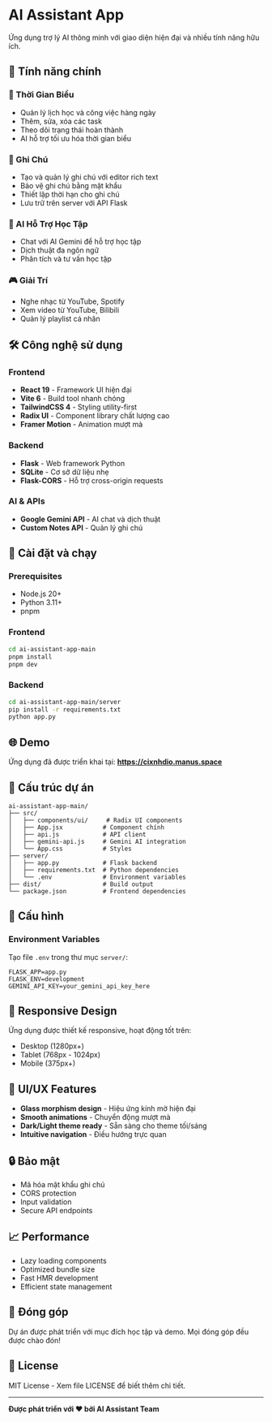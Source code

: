 # AI Assistant App

Ứng dụng trợ lý AI thông minh với giao diện hiện đại và nhiều tính năng hữu ích.

## 🌟 Tính năng chính

### 📅 Thời Gian Biểu
- Quản lý lịch học và công việc hàng ngày
- Thêm, sửa, xóa các task
- Theo dõi trạng thái hoàn thành
- AI hỗ trợ tối ưu hóa thời gian biểu

### 📝 Ghi Chú
- Tạo và quản lý ghi chú với editor rich text
- Bảo vệ ghi chú bằng mật khẩu
- Thiết lập thời hạn cho ghi chú
- Lưu trữ trên server với API Flask

### 🤖 AI Hỗ Trợ Học Tập
- Chat với AI Gemini để hỗ trợ học tập
- Dịch thuật đa ngôn ngữ
- Phân tích và tư vấn học tập

### 🎮 Giải Trí
- Nghe nhạc từ YouTube, Spotify
- Xem video từ YouTube, Bilibili
- Quản lý playlist cá nhân

## 🛠️ Công nghệ sử dụng

### Frontend
- **React 19** - Framework UI hiện đại
- **Vite 6** - Build tool nhanh chóng
- **TailwindCSS 4** - Styling utility-first
- **Radix UI** - Component library chất lượng cao
- **Framer Motion** - Animation mượt mà

### Backend
- **Flask** - Web framework Python
- **SQLite** - Cơ sở dữ liệu nhẹ
- **Flask-CORS** - Hỗ trợ cross-origin requests

### AI & APIs
- **Google Gemini API** - AI chat và dịch thuật
- **Custom Notes API** - Quản lý ghi chú

## 🚀 Cài đặt và chạy

### Prerequisites
- Node.js 20+
- Python 3.11+
- pnpm

### Frontend
```bash
cd ai-assistant-app-main
pnpm install
pnpm dev
```

### Backend
```bash
cd ai-assistant-app-main/server
pip install -r requirements.txt
python app.py
```

## 🌐 Demo

Ứng dụng đã được triển khai tại: **https://cixnhdio.manus.space**

## 📁 Cấu trúc dự án

```
ai-assistant-app-main/
├── src/
│   ├── components/ui/     # Radix UI components
│   ├── App.jsx           # Component chính
│   ├── api.js            # API client
│   ├── gemini-api.js     # Gemini AI integration
│   └── App.css           # Styles
├── server/
│   ├── app.py            # Flask backend
│   ├── requirements.txt  # Python dependencies
│   └── .env              # Environment variables
├── dist/                 # Build output
└── package.json          # Frontend dependencies
```

## 🔧 Cấu hình

### Environment Variables
Tạo file `.env` trong thư mục `server/`:
```
FLASK_APP=app.py
FLASK_ENV=development
GEMINI_API_KEY=your_gemini_api_key_here
```

## 📱 Responsive Design

Ứng dụng được thiết kế responsive, hoạt động tốt trên:
- Desktop (1280px+)
- Tablet (768px - 1024px)
- Mobile (375px+)

## 🎨 UI/UX Features

- **Glass morphism design** - Hiệu ứng kính mờ hiện đại
- **Smooth animations** - Chuyển động mượt mà
- **Dark/Light theme ready** - Sẵn sàng cho theme tối/sáng
- **Intuitive navigation** - Điều hướng trực quan

## 🔒 Bảo mật

- Mã hóa mật khẩu ghi chú
- CORS protection
- Input validation
- Secure API endpoints

## 📈 Performance

- Lazy loading components
- Optimized bundle size
- Fast HMR development
- Efficient state management

## 🤝 Đóng góp

Dự án được phát triển với mục đích học tập và demo. Mọi đóng góp đều được chào đón!

## 📄 License

MIT License - Xem file LICENSE để biết thêm chi tiết.

---

**Được phát triển với ❤️ bởi AI Assistant Team**

